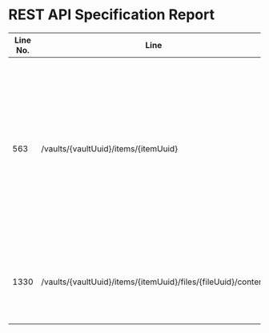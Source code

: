 REST API Specification Report
=============================
| Line No. | Line                                                          | Rule Violated                                              | Category | Severity | Rule Type | Software Quality Attributes | Improvement Suggestion                                                                                                                                                                   |
| -------- | ------------------------------------------------------------- | ---------------------------------------------------------- | -------- | -------- | --------- | --------------------------- | ---------------------------------------------------------------------------------------------------------------------------------------------------------------------------------------- |
| 563      | /vaults/{vaultUuid}/items/{itemUuid}                          | Content-Type must be used                                  | META     | CRITICAL | STATIC    | USABILITY, COMPATIBILITY    | Specify content type in 204 response in DELETE operation, because clients and servers rely on the value of this header to know how to process the sequence of bytes in the message body. |
| 1330     | /vaults/{vaultUuid}/items/{itemUuid}/files/{fileUuid}/content | A plural noun should be used for collection or store names | URIS     | ERROR    | STATIC    | USABILITY, MAINTAINABILITY  | Use plural nouns for collection or store names                                                                                                                                           |